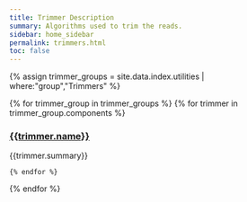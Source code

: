 ```yaml
---
title: Trimmer Description
summary: Algorithms used to trim the reads.
sidebar: home_sidebar
permalink: trimmers.html
toc: false
---
```

{% assign trimmer_groups = site.data.index.utilities | where:"group","Trimmers" %}

{% for trimmer_group in trimmer_groups %}
    {% for trimmer in trimmer_group.components %}
### [{{trimmer.name}}]({{trimmer.name}}.html)
{{trimmer.summary}}

    {% endfor %}
{% endfor %}